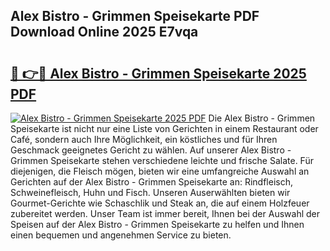 ## Alex Bistro - Grimmen Speisekarte PDF Download Online 2025 E7vqa

# <h2><a href="http://gcdtc0.nevu.top/?p=Alex+Bistro+-+Grimmen+Speisekarte">🔗 👉🔴 Alex Bistro - Grimmen Speisekarte 2025 PDF</a></h2>

[![Alex Bistro - Grimmen Speisekarte 2025 PDF](https://i.imgur.com/dBaPXMq.png)](http://gcdtc0.nevu.top/?p=Alex+Bistro+-+Grimmen+Speisekarte)
Die Alex Bistro - Grimmen Speisekarte ist nicht nur eine Liste von Gerichten in einem Restaurant oder Café, sondern auch Ihre Möglichkeit, ein köstliches und für Ihren Geschmack geeignetes Gericht zu wählen. Auf unserer Alex Bistro - Grimmen Speisekarte stehen verschiedene leichte und frische Salate. Für diejenigen, die Fleisch mögen, bieten wir eine umfangreiche Auswahl an Gerichten auf der Alex Bistro - Grimmen Speisekarte an: Rindfleisch, Schweinefleisch, Huhn und Fisch. Unseren Auserwählten bieten wir Gourmet-Gerichte wie Schaschlik und Steak an, die auf einem Holzfeuer zubereitet werden. Unser Team ist immer bereit, Ihnen bei der Auswahl der Speisen auf der Alex Bistro - Grimmen Speisekarte zu helfen und Ihnen einen bequemen und angenehmen Service zu bieten.
